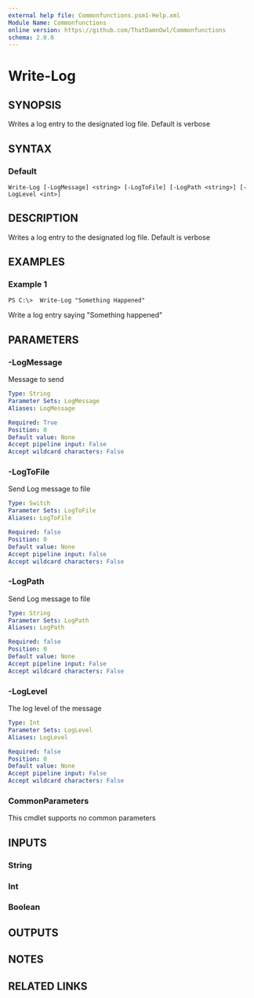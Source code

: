 ```yaml
---
external help file: Commonfunctions.psm1-Help.xml
Module Name: Commonfunctions
online version: https://github.com/ThatDamnOwl/Commonfunctions
schema: 2.0.0
---
```


# Write-Log

## SYNOPSIS
Writes a log entry to the designated log file. Default is verbose

## SYNTAX

### Default
```
Write-Log [-LogMessage] <string> [-LogToFile] [-LogPath <string>] [-LogLevel <int>]
```

## DESCRIPTION
Writes a log entry to the designated log file. Default is verbose

## EXAMPLES

### Example 1
```
PS C:\>  Write-Log "Something Happened"
```

Write a log entry saying "Something happened"

## PARAMETERS

### -LogMessage
Message to send

```yaml
Type: String
Parameter Sets: LogMessage
Aliases: LogMessage

Required: True
Position: 0
Default value: None
Accept pipeline input: False
Accept wildcard characters: False
```

### -LogToFile
Send Log message to file

```yaml
Type: Switch
Parameter Sets: LogToFile
Aliases: LogToFile

Required: false
Position: 0
Default value: None
Accept pipeline input: False
Accept wildcard characters: False
```

### -LogPath
Send Log message to file

```yaml
Type: String
Parameter Sets: LogPath
Aliases: LogPath

Required: false
Position: 0
Default value: None
Accept pipeline input: False
Accept wildcard characters: False
```

### -LogLevel
The log level of the message

```yaml
Type: Int
Parameter Sets: LogLevel
Aliases: LogLevel

Required: false
Position: 0
Default value: None
Accept pipeline input: False
Accept wildcard characters: False
```

### CommonParameters
This cmdlet supports no common parameters

## INPUTS

### String
### Int
### Boolean
## OUTPUTS

## NOTES

## RELATED LINKS
